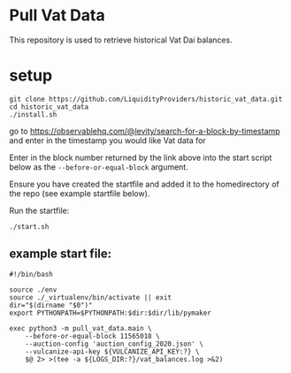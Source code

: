 # Pull Vat Data
This repository is used to retrieve historical Vat Dai balances.

# setup
```
git clone https://github.com/LiquidityProviders/historic_vat_data.git
cd historic_vat_data
./install.sh
```

go to https://observablehq.com/@levity/search-for-a-block-by-timestamp and enter in the timestamp you would like Vat data for

Enter in the block number returned by the link above into the start script below as the `--before-or-equal-block` argument.

Ensure you have created the startfile and added it to the homedirectory of the repo (see example startfile below).

Run the startfile:
```
./start.sh
```

## example start file:
```
#!/bin/bash

source ./env
source ./_virtualenv/bin/activate || exit
dir="$(dirname "$0")"
export PYTHONPATH=$PYTHONPATH:$dir:$dir/lib/pymaker

exec python3 -m pull_vat_data.main \
    --before-or-equal-block 11565018 \
    --auction-config 'auction_config_2020.json' \
    --vulcanize-api-key ${VULCANIZE_API_KEY:?} \
    $@ 2> >(tee -a ${LOGS_DIR:?}/vat_balances.log >&2)
```


